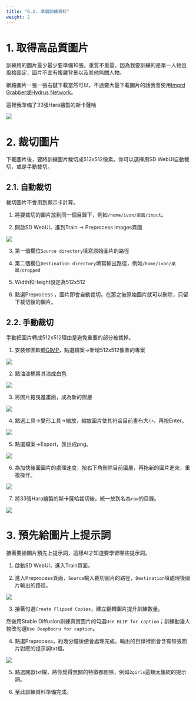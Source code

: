 ```yaml
---
title: "6.2. 準備訓練資料"
weight: 2
---
```



# 1. 取得高品質圖片

訓練用的圖片最少最少要準備10張。重質不重量。因為我要訓練的是單一人物且風格固定，圖片不宜有複雜背景以及其他無關人物。

網路圖片一張一張右鍵下載當然可以，不過要大量下載圖片的話我會使用[Imgrd Grabber](https://ivonblog.com/posts/imgbrd-grabber-usage/)或[Hydrus Network](https://ivonblog.com/posts/setup-hydrus-network/)。

這裡我準備了33張Hara繪製的斯卡薩哈

![](../../images/prepare-training-dataset-1.webp)


# 2. 裁切圖片

下載圖片後，要將訓練圖片裁切成512x512像素。你可以選擇用SD WebUI自動裁切，或是手動裁切。


## 2.1. 自動裁切

裁切圖片不會用到顯示卡計算。

1. 將要裁切的圖片放到同一個目錄下，例如`/home/ivon/桌面/input`。

2. 開啟SD WebUI，進到Train → Preprocess images頁面

![](../../images/prepare-training-dataset-2.webp)

3. 第一個欄位`Source directory`填寫原始圖片的路徑

4. 第二個欄位`Destination directory`填寫輸出路徑，例如`/home/ivon/桌面/cropped`

5. Width和Height設定為512x512

5. 點選Preprocess ，圖片即會自動裁切。在那之後原始圖片就可以刪除，只留下裁切後的圖片。


## 2.2. 手動裁切

手動把圖片轉成512x512理由是避免重要的部分被裁掉。

1. 安裝修圖軟體[GIMP](https://www.gimp.org/)，點選檔案→新增512x512像素的專案

![](../../images/prepare-training-dataset-3.webp)

2. 點油漆桶將其漆成白色

![](../../images/prepare-training-dataset-4.webp)

3. 將圖片拖曳進畫面，成為新的圖層

![](../../images/prepare-training-dataset-5.webp)

4. 點選工具→變形工具→縮放，縮放圖片使其符合目前畫布大小，再按Enter。

![](../../images/prepare-training-dataset-6.webp)

5. 點選檔案→Export，匯出成png。

![](../../images/prepare-training-dataset-7.webp)

6. 為加快後面圖片的處理速度，按右下角刪除目前圖層，再拖新的圖片進來，重複操作。

![](../../images/prepare-training-dataset-8.webp)

7. 將33張Hara繪製的斯卡薩哈裁切後，統一放到名為`raw`的目錄。

![](../../images/prepare-training-dataset-9.webp)


# 3. 預先給圖片上提示詞

接著要給圖片預先上提示詞，這樣AI才知道要學習哪些提示詞。

1. 啟動SD WebUI，進入Train頁面。

2. 進入Preprocess頁面，`Source`輸入裁切圖片的路徑，`Destination`填處理後圖片輸出的路徑。

![](../../images/prepare-training-dataset-10.webp)

3. 接著勾選`Create Flipped Copies`，建立翻轉圖片提升訓練數量。

然後用Stable Diffusion訓練真實圖片的勾選`Use BLIP for caption`；訓練動漫人物改勾選`Use DeepBooru for caption`。

4. 點選Preprocess，約幾分鐘後便會處理完成。輸出的目錄裡面會含有每張圖片對應的提示詞txt檔。

![](../../images/prepare-training-dataset-11.webp)

5. 點選開啟txt檔，將你覺得無關的特徵都刪除，例如`2girls`這類太籠統的提示詞。

6. 至此訓練資料準備完成。
